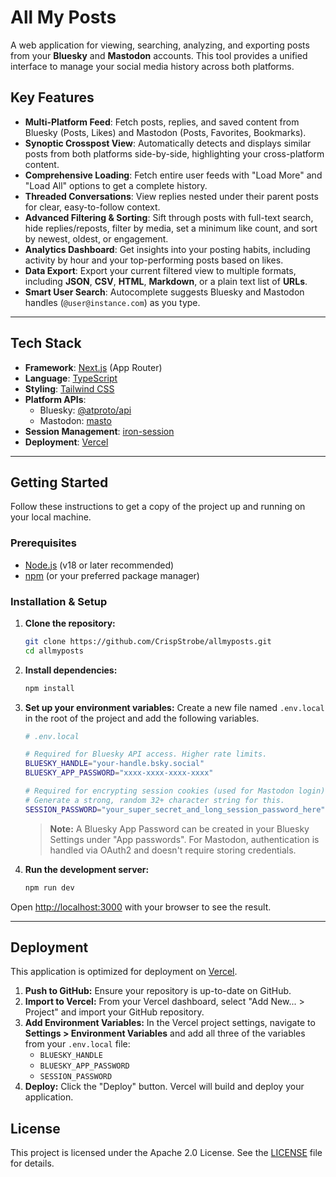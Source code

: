 # All My Posts

A web application for viewing, searching, analyzing, and exporting posts from your **Bluesky** and **Mastodon** accounts. This tool provides a unified interface to manage your social media history across both platforms.

## Key Features

  - **Multi-Platform Feed**: Fetch posts, replies, and saved content from Bluesky (Posts, Likes) and Mastodon (Posts, Favorites, Bookmarks).
  - **Synoptic Crosspost View**: Automatically detects and displays similar posts from both platforms side-by-side, highlighting your cross-platform content.
  - **Comprehensive Loading**: Fetch entire user feeds with "Load More" and "Load All" options to get a complete history.
  - **Threaded Conversations**: View replies nested under their parent posts for clear, easy-to-follow context.
  - **Advanced Filtering & Sorting**: Sift through posts with full-text search, hide replies/reposts, filter by media, set a minimum like count, and sort by newest, oldest, or engagement.
  - **Analytics Dashboard**: Get insights into your posting habits, including activity by hour and your top-performing posts based on likes.
  - **Data Export**: Export your current filtered view to multiple formats, including **JSON**, **CSV**, **HTML**, **Markdown**, or a plain text list of **URLs**.
  - **Smart User Search**: Autocomplete suggests Bluesky and Mastodon handles (`@user@instance.com`) as you type.

-----

## Tech Stack

  - **Framework**: [Next.js](https://nextjs.org/) (App Router)
  - **Language**: [TypeScript](https://www.typescriptlang.org/)
  - **Styling**: [Tailwind CSS](https://tailwindcss.com/)
  - **Platform APIs**:
      - Bluesky: [@atproto/api](https://github.com/bluesky-social/atproto/tree/main/packages/api)
      - Mastodon: [masto](https://www.google.com/search?q=https://github.com/neet/masto.js)
  - **Session Management**: [iron-session](https://github.com/vvo/iron-session)
  - **Deployment**: [Vercel](https://vercel.com/)

-----

## Getting Started

Follow these instructions to get a copy of the project up and running on your local machine.

### Prerequisites

  - [Node.js](https://nodejs.org/) (v18 or later recommended)
  - [npm](https://www.npmjs.com/) (or your preferred package manager)

### Installation & Setup

1.  **Clone the repository:**

    ```bash
    git clone https://github.com/CrispStrobe/allmyposts.git
    cd allmyposts
    ```

2.  **Install dependencies:**

    ```bash
    npm install
    ```

3.  **Set up your environment variables:**
    Create a new file named `.env.local` in the root of the project and add the following variables.

    ```bash
    # .env.local

    # Required for Bluesky API access. Higher rate limits.
    BLUESKY_HANDLE="your-handle.bsky.social"
    BLUESKY_APP_PASSWORD="xxxx-xxxx-xxxx-xxxx"

    # Required for encrypting session cookies (used for Mastodon login).
    # Generate a strong, random 32+ character string for this.
    SESSION_PASSWORD="your_super_secret_and_long_session_password_here"
    ```

    > **Note:** A Bluesky App Password can be created in your Bluesky Settings under "App passwords". For Mastodon, authentication is handled via OAuth2 and doesn't require storing credentials.

4.  **Run the development server:**

    ```bash
    npm run dev
    ```

Open [http://localhost:3000](https://www.google.com/search?q=http://localhost:3000) with your browser to see the result.

-----

## Deployment

This application is optimized for deployment on [Vercel](https://vercel.com/).

1.  **Push to GitHub:** Ensure your repository is up-to-date on GitHub.
2.  **Import to Vercel:** From your Vercel dashboard, select "Add New... \> Project" and import your GitHub repository.
3.  **Add Environment Variables:** In the Vercel project settings, navigate to **Settings \> Environment Variables** and add all three of the variables from your `.env.local` file:
      - `BLUESKY_HANDLE`
      - `BLUESKY_APP_PASSWORD`
      - `SESSION_PASSWORD`
4.  **Deploy:** Click the "Deploy" button. Vercel will build and deploy your application.

## License

This project is licensed under the Apache 2.0 License. See the [LICENSE](https://www.apache.org/licenses/LICENSE-2.0) file for details.